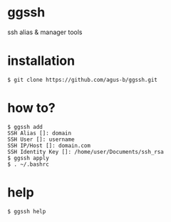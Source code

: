 # ggssh
ssh alias &amp; manager tools

# installation

```$ git clone https://github.com/agus-b/ggssh.git```


# how to?

```
$ ggssh add
SSH Alias []: domain
SSH User []: username
SSH IP/Host []: domain.com
SSH Identity Key []: /home/user/Documents/ssh_rsa
$ ggssh apply
$ . ~/.bashrc
```

# help
```$ ggssh help```

